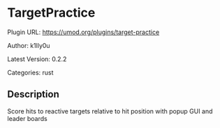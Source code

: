 # TargetPractice

Plugin URL: https://umod.org/plugins/target-practice

Author: k1lly0u

Latest Version: 0.2.2

Categories: rust

## Description

Score hits to reactive targets relative to hit position with popup GUI and leader boards
